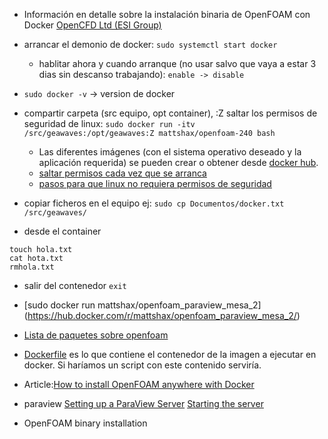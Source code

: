 * Información en detalle sobre la instalación binaria de OpenFOAM con Docker
[OpenCFD Ltd (ESI Group) ](http://www.openfoam.com/download/install-binary.php)

* arrancar el demonio de docker:
`sudo systemctl start docker` 
  * hablitar ahora y cuando arranque (no usar salvo que vaya a estar 3 dias sin descanso trabajando):
`enable -> disable`
 
* `sudo docker -v` -> version de docker

* compartir carpeta (src equipo, opt container), :Z saltar los permisos de seguridad de linux:
`sudo docker run -itv /src/geawaves:/opt/geawaves:Z mattshax/openfoam-240 bash`

  * Las diferentes imágenes (con el sistema operativo deseado y la aplicación requerida) se pueden crear o obtener desde [docker hub](https://hub.docker.com/r/mattshax/openfoam-240/).
  * [saltar permisos cada vez que se arranca](http://stackoverflow.com/questions/24288616/permission-denied-on-accessing-host-directory-in-docker)
  * [pasos para que linux no requiera permisos de seguridad](http://stackoverflow.com/questions/32001523/docker-cant-write-to-directory-mounted-using-v-unless-it-has-777-permissions)

* copiar ficheros en el equipo
ej: `sudo cp Documentos/docker.txt  /src/geawaves/`

* desde el container
```cd /opt/geawaves/
touch hola.txt
cat hota.txt
rmhola.txt
```

* salir del contenedor
`exit`

* [sudo docker run mattshax/openfoam_paraview_mesa_2]
(https://hub.docker.com/r/mattshax/openfoam_paraview_mesa_2/)

* [Lista de paquetes sobre openfoam](https://hub.docker.com/search/?isAutomated=0&isOfficial=0&page=2&pullCount=0&q=openfoam&starCount=0)

* [Dockerfile](https://hub.docker.com/r/quantumhpc/openfoam/~/dockerfile/) es lo que contiene el contenedor de la imagen a ejecutar en docker. Si haríamos un script con este contenido serviría.

* Article:[How to install OpenFOAM anywhere with Docker](https://www.cfdengine.com/blog/how-to-install-openfoam-anywhere-with-docker/)

* paraview
[Setting up a ParaView Server](http://www.paraview.org/Wiki/Setting_up_a_ParaView_Server)
[Starting the server](http://www.paraview.org/Wiki/Starting_the_server)

* OpenFOAM binary installation

